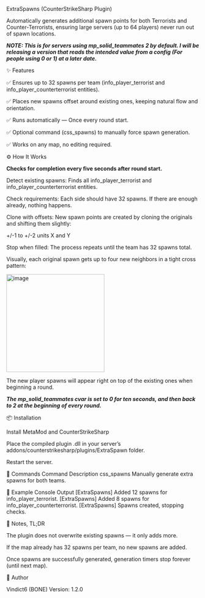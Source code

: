 ExtraSpawns (CounterStrikeSharp Plugin)

Automatically generates additional spawn points for both Terrorists and Counter-Terrorists, ensuring large servers (up to 64 players) never run out of spawn locations.

***NOTE: This is for servers using mp_solid_teammates 2 by default. I will be releasing a version that reads the intended value from a config (For people using 0 or 1) at a later date.***

✨ Features

✅ Ensures up to 32 spawns per team (info_player_terrorist and info_player_counterterrorist entities).

✅ Places new spawns offset around existing ones, keeping natural flow and orientation.

✅ Runs automatically — Once every round start.

✅ Optional command (css_spawns) to manually force spawn generation.

✅ Works on any map, no editing required.


⚙️ How It Works

**Checks for completion every five seconds after round start.**

Detect existing spawns: Finds all info_player_terrorist and info_player_counterterrorist entities.

Check requirements: Each side should have 32 spawns. If there are enough already, nothing happens.

Clone with offsets: New spawn points are created by cloning the originals and shifting them slightly:

+/-1 to +/-2 units X and Y

Stop when filled: The process repeats until the team has 32 spawns total.

Visually, each original spawn gets up to four new neighbors in a tight cross pattern:

<img width="256" height="256" alt="image" src="https://github.com/user-attachments/assets/6c15cf4c-6e76-4862-8e26-0b0b3d5b1f86" />

The new player spawns will appear right on top of the existing ones when beginning a round.

***The mp_solid_teammates cvar is set to 0 for ten seconds, and then back to 2 at the beginning of every round.***


📦 Installation

Install MetaMod and CounterStrikeSharp

Place the compiled plugin .dll in your server’s addons/counterstrikesharp/plugins/ExtraSpawn folder.

Restart the server.


🔧 Commands
Command	Description
css_spawns	Manually generate extra spawns for both teams.

📝 Example Console Output
[ExtraSpawns] Added 12 spawns for info_player_terrorist.
[ExtraSpawns] Added 8 spawns for info_player_counterterrorist.
[ExtraSpawns] Spawns created, stopping checks.


📌 Notes, TL;DR

The plugin does not overwrite existing spawns — it only adds more.

If the map already has 32 spawns per team, no new spawns are added.

Once spawns are successfully generated, generation timers stop forever (until next map).


👤 Author

Vindict6 (BONE)
Version: 1.2.0
